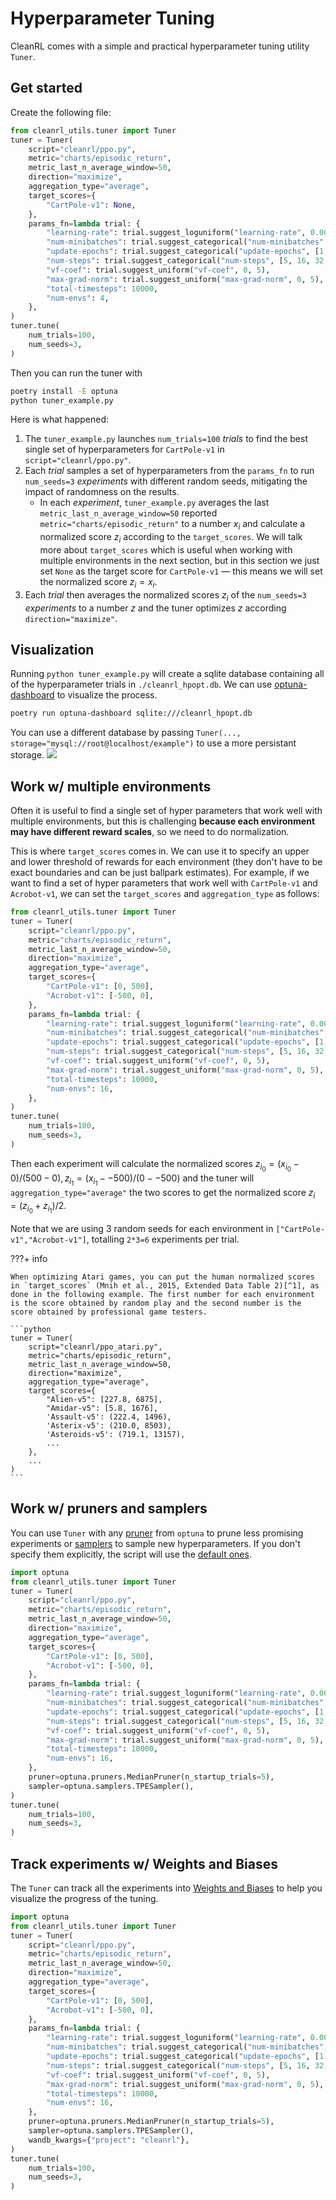 # Hyperparameter Tuning

CleanRL comes with a simple and practical hyperparameter tuning utility `Tuner`.

## Get started

Create the following file:

```python title="tuner_example.py"
from cleanrl_utils.tuner import Tuner
tuner = Tuner(
    script="cleanrl/ppo.py",
    metric="charts/episodic_return",
    metric_last_n_average_window=50,
    direction="maximize",
    aggregation_type="average",
    target_scores={
        "CartPole-v1": None,
    },
    params_fn=lambda trial: {
        "learning-rate": trial.suggest_loguniform("learning-rate", 0.0003, 0.003),
        "num-minibatches": trial.suggest_categorical("num-minibatches", [1, 2, 4]),
        "update-epochs": trial.suggest_categorical("update-epochs", [1, 2, 4]),
        "num-steps": trial.suggest_categorical("num-steps", [5, 16, 32, 64, 128]),
        "vf-coef": trial.suggest_uniform("vf-coef", 0, 5),
        "max-grad-norm": trial.suggest_uniform("max-grad-norm", 0, 5),
        "total-timesteps": 10000,
        "num-envs": 4,
    },
)
tuner.tune(
    num_trials=100,
    num_seeds=3,
)
```

Then you can run the tuner with 

```bash
poetry install -E optuna
python tuner_example.py
```

Here is what happened:

1. The `tuner_example.py` launches `num_trials=100` *trials* to find the best single set of hyperparameters for `CartPole-v1` in `script="cleanrl/ppo.py"`.
1. Each *trial* samples a set of hyperparameters from the `params_fn` to run `num_seeds=3` *experiments* with different random seeds, mitigating the impact of randomness on the results. 
    * In each *experiment*, `tuner_example.py` averages the last `metric_last_n_average_window=50` reported `metric="charts/episodic_return"` to a number $x_i$ and calculate a normalized score $z_i$ according to the `target_scores`. We will talk more about `target_scores` which is useful when working with multiple environments in the next section, but in this section we just set `None` as the target score for `CartPole-v1` — this means we will set the normalized score $z_i = x_i$.
1. Each *trial* then averages the normalized scores $z_i$ of the `num_seeds=3` *experiments* to a number $z$ and the tuner optimizes $z$ according `direction="maximize"`.


## Visualization

Running `python tuner_example.py` will create a sqlite database containing all of the hyperparameter trials in `./cleanrl_hpopt.db`. We can use [optuna-dashboard](https://github.com/optuna/optuna-dashboard) to visualize the process.

```bash
poetry run optuna-dashboard sqlite:///cleanrl_hpopt.db
```

You can use a different database by passing `Tuner(..., storage="mysql://root@localhost/example")` to use a more persistant storage.
![](./optuna-dashboard.png)


## Work w/ multiple environments

Often it is useful to find a single set of hyper parameters that work well with multiple environments, but this is challenging **because each environment may have different reward scales**, so we need to do normalization. 

This is where `target_scores` comes in. We can use it to specify an upper and lower threshold of rewards for each environment (they don't have to be exact boundaries and can be just ballpark estimates). For example, if we want to find a set of hyper parameters that work well with `CartPole-v1` and `Acrobot-v1`, we can set the `target_scores` and `aggregation_type` as follows:


```python title="tuner_example_multi_env.py" hl_lines="7-11"
from cleanrl_utils.tuner import Tuner
tuner = Tuner(
    script="cleanrl/ppo.py",
    metric="charts/episodic_return",
    metric_last_n_average_window=50,
    direction="maximize",
    aggregation_type="average",
    target_scores={
        "CartPole-v1": [0, 500],
        "Acrobot-v1": [-500, 0],
    },
    params_fn=lambda trial: {
        "learning-rate": trial.suggest_loguniform("learning-rate", 0.0003, 0.003),
        "num-minibatches": trial.suggest_categorical("num-minibatches", [1, 2, 4]),
        "update-epochs": trial.suggest_categorical("update-epochs", [1, 2, 4]),
        "num-steps": trial.suggest_categorical("num-steps", [5, 16, 32, 64, 128]),
        "vf-coef": trial.suggest_uniform("vf-coef", 0, 5),
        "max-grad-norm": trial.suggest_uniform("max-grad-norm", 0, 5),
        "total-timesteps": 10000,
        "num-envs": 16,
    },
)
tuner.tune(
    num_trials=100,
    num_seeds=3,
)
```

Then each experiment will calculate the normalized scores $z_{i_0} = (x_{i_0} - 0) / (500 - 0), z_{i_1} = (x_{i_1} - -500) / (0 - -500)$ and the tuner will `aggregation_type="average"` the two scores to get the normalized score $z_i = (z_{i_0} + z_{i_1}) / 2$.

Note that we are using 3 random seeds for each environment in `["CartPole-v1","Acrobot-v1"]`, totalling `2*3=6` experiments per trial.



???+ info

    When optimizing Atari games, you can put the human normalized scores in `target_scores` (Mnih et al., 2015, Extended Data Table 2)[^1], as done in the following example. The first number for each environment is the score obtained by random play and the second number is the score obtained by professional game testers.

    ```python
    tuner = Tuner(
        script="cleanrl/ppo_atari.py",
        metric="charts/episodic_return",
        metric_last_n_average_window=50,
        direction="maximize",
        aggregation_type="average",
        target_scores={
            "Alien-v5": [227.8, 6875],
            "Amidar-v5": [5.8, 1676],
            'Assault-v5': (222.4, 1496),
            'Asterix-v5': (210.0, 8503),
            'Asteroids-v5': (719.1, 13157),
            ...
        },
        ...
    )
    ```


## Work w/ pruners and samplers

You can use `Tuner` with any [pruner](https://optuna.readthedocs.io/en/stable/reference/pruners.html) from `optuna` to prune less promising experiments or [samplers](https://optuna.readthedocs.io/en/stable/reference/samplers.html) to sample new hyperparameters. If you don't specify them explicitly, the script will use the [default ones](https://optuna.readthedocs.io/en/stable/reference/generated/optuna.create_study.html).

```python title="tuner_example_pruner.py" hl_lines="1 23 24"
import optuna
from cleanrl_utils.tuner import Tuner
tuner = Tuner(
    script="cleanrl/ppo.py",
    metric="charts/episodic_return",
    metric_last_n_average_window=50,
    direction="maximize",
    aggregation_type="average",
    target_scores={
        "CartPole-v1": [0, 500],
        "Acrobot-v1": [-500, 0],
    },
    params_fn=lambda trial: {
        "learning-rate": trial.suggest_loguniform("learning-rate", 0.0003, 0.003),
        "num-minibatches": trial.suggest_categorical("num-minibatches", [1, 2, 4]),
        "update-epochs": trial.suggest_categorical("update-epochs", [1, 2, 4]),
        "num-steps": trial.suggest_categorical("num-steps", [5, 16, 32, 64, 128]),
        "vf-coef": trial.suggest_uniform("vf-coef", 0, 5),
        "max-grad-norm": trial.suggest_uniform("max-grad-norm", 0, 5),
        "total-timesteps": 10000,
        "num-envs": 16,
    },
    pruner=optuna.pruners.MedianPruner(n_startup_trials=5),
    sampler=optuna.samplers.TPESampler(),
)
tuner.tune(
    num_trials=100,
    num_seeds=3,
)
```


## Track experiments w/ Weights and Biases

The `Tuner` can track all the experiments into [Weights and Biases](https://wandb.ai) to help you visualize the progress of the tuning.


```python title="tuner_example.py" hl_lines="25"
import optuna
from cleanrl_utils.tuner import Tuner
tuner = Tuner(
    script="cleanrl/ppo.py",
    metric="charts/episodic_return",
    metric_last_n_average_window=50,
    direction="maximize",
    aggregation_type="average",
    target_scores={
        "CartPole-v1": [0, 500],
        "Acrobot-v1": [-500, 0],
    },
    params_fn=lambda trial: {
        "learning-rate": trial.suggest_loguniform("learning-rate", 0.0003, 0.003),
        "num-minibatches": trial.suggest_categorical("num-minibatches", [1, 2, 4]),
        "update-epochs": trial.suggest_categorical("update-epochs", [1, 2, 4]),
        "num-steps": trial.suggest_categorical("num-steps", [5, 16, 32, 64, 128]),
        "vf-coef": trial.suggest_uniform("vf-coef", 0, 5),
        "max-grad-norm": trial.suggest_uniform("max-grad-norm", 0, 5),
        "total-timesteps": 10000,
        "num-envs": 16,
    },
    pruner=optuna.pruners.MedianPruner(n_startup_trials=5),
    sampler=optuna.samplers.TPESampler(),
    wandb_kwargs={"project": "cleanrl"},
)
tuner.tune(
    num_trials=100,
    num_seeds=3,
)
```


<!-- 
```
$ wandb sweep -p cleanrl cleanrl_utils/tuner_config/ppo_continuous_action_envpool_jax.yaml

wandb: Creating sweep from: cleanrl_utils/tuner_config/ppo_continuous_action_envpool_jax.yaml
wandb: Created sweep with ID: pvux95ci
wandb: View sweep at: https://wandb.ai/costa-huang/cleanRL/sweeps/pvux95ci
wandb: Run sweep agent with: wandb agent costa-huang/cleanrl/pvux95ci
```

Then run `wandb agent costa-huang/cleanrl/pvux95ci`

## Optuna

```
optuna create-study --study-name "distributed-example" --storage "sqlite:///cleanrl_hpopt.db"
optuna-dashboard sqlite:///cleanrl_hpopt.db
``` -->


[^1]:Mnih, V., Kavukcuoglu, K., Silver, D. et al. Human-level control through deep reinforcement learning. Nature 518, 529–533 (2015). https://doi.org/10.1038/nature14236